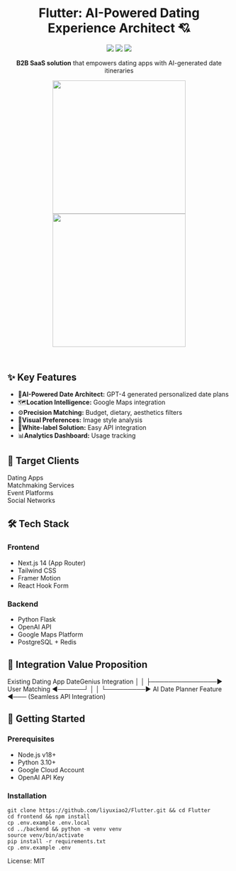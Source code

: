 <body class="bg-white text-gray-800 max-w-4xl mx-auto p-6">
    <header class="text-center mb-8">
        <h1 class="text-4xl font-bold mb-4">Flutter: AI-Powered Dating Experience Architect 💘</h1>
        <div class="flex justify-center gap-2 mb-4">
            <a href="https://nextjs.org/"><img src="https://img.shields.io/badge/Next.js-14.2.3-black?style=flat-square&logo=next.js"></a>
            <a href="https://flask.palletsprojects.com/"><img src="https://img.shields.io/badge/Flask-3.0.2-green?style=flat-square&logo=flask"></a>
            <a href="https://openai.com/"><img src="https://img.shields.io/badge/OpenAI-GPT--4-blue?style=flat-square&logo=openai"></a>
        </div>
        
<p class="text-xl mb-6"><strong>B2B SaaS solution</strong> that empowers dating apps with AI-generated date itineraries</p>
        
<div class="flex justify-center gap-4 mb-8">
            <img src="https://via.placeholder.com/600x400?text=Preference+Input+Screen" style="width: 300px; margin: 0 auto;" class="rounded-lg shadow">
            <img src="https://via.placeholder.com/600x400?text=AI-Generated+Itinerary" style="width: 300px; margin: 0 auto;" class="rounded-lg shadow">
        </div>
    </header>

<section class="mb-8">
        <h2 class="text-2xl font-bold mb-4">✨ Key Features</h2>
        <ul class="grid grid-cols-1 md:grid-cols-2 gap-4">
            <li class="flex items-start"><span class="text-2xl mr-2">🧠</span><strong>AI-Powered Date Architect:</strong> GPT-4 generated personalized date plans</li>
            <li class="flex items-start"><span class="text-2xl mr-2">🗺️</span><strong>Location Intelligence:</strong> Google Maps integration</li>
            <li class="flex items-start"><span class="text-2xl mr-2">⚙️</span><strong>Precision Matching:</strong> Budget, dietary, aesthetics filters</li>
            <li class="flex items-start"><span class="text-2xl mr-2">📸</span><strong>Visual Preferences:</strong> Image style analysis</li>
            <li class="flex items-start"><span class="text-2xl mr-2">🚀</span><strong>White-label Solution:</strong> Easy API integration</li>
            <li class="flex items-start"><span class="text-2xl mr-2">📊</span><strong>Analytics Dashboard:</strong> Usage tracking</li>
        </ul>
    </section>

<section class="mb-8">
        <h2 class="text-2xl font-bold mb-4">🎯 Target Clients</h2>
        <div class="grid grid-cols-2 md:grid-cols-4 gap-4">
            <div class="bg-blue-50 p-4 rounded-lg">Dating Apps</div>
            <div class="bg-pink-50 p-4 rounded-lg">Matchmaking Services</div>
            <div class="bg-purple-50 p-4 rounded-lg">Event Platforms</div>
            <div class="bg-green-50 p-4 rounded-lg">Social Networks</div>
        </div>
    </section>

<section class="mb-8">
        <h2 class="text-2xl font-bold mb-4">🛠️ Tech Stack</h2>
        <div class="grid md:grid-cols-2 gap-6">
            <div>
                <h3 class="font-bold mb-2">Frontend</h3>
                <ul class="space-y-1 text-sm">
                    <li>Next.js 14 (App Router)</li>
                    <li>Tailwind CSS</li>
                    <li>Framer Motion</li>
                    <li>React Hook Form</li>
                </ul>
            </div>
            <div>
                <h3 class="font-bold mb-2">Backend</h3>
                <ul class="space-y-1 text-sm">
                    <li>Python Flask</li>
                    <li>OpenAI API</li>
                    <li>Google Maps Platform</li>
                    <li>PostgreSQL + Redis</li>
                </ul>
            </div>
        </div>
    </section>

<section class="mb-8">
        <h2 class="text-2xl font-bold mb-4">💼 Integration Value Proposition</h2>
        <div class="integration-diagram">
Existing Dating App                    DateGenius Integration
       │                                       │
       ├───────────────► User Matching ◄──────┘
       │                         │
       └─────────► AI Date Planner Feature ◄───
                         (Seamless API Integration)
        </div>
    </section>

<section class="mb-8">
        <h2 class="text-2xl font-bold mb-4">🚀 Getting Started</h2>
        <div class="space-y-4">
            <div>
                <h3 class="font-bold mb-2">Prerequisites</h3>
                <ul class="list-disc pl-6">
                    <li>Node.js v18+</li>
                    <li>Python 3.10+</li>
                    <li>Google Cloud Account</li>
                    <li>OpenAI API Key</li>
                </ul>
            </div>
            
<div>
                <h3 class="font-bold mb-2">Installation</h3>
                <pre class="bg-gray-100 p-4 rounded"><code>git clone https://github.com/liyuxiao2/Flutter.git && cd Flutter
cd frontend && npm install
cp .env.example .env.local
cd ../backend && python -m venv venv
source venv/bin/activate
pip install -r requirements.txt
cp .env.example .env</code></pre>
            </div>
        </div>
    </section>


<footer class="mt-12 border-t pt-6 text-center text-sm text-gray-600">
        <p>License: MIT</p>
    </footer>
</body>
